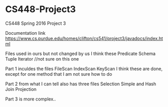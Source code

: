 # CS448-Project3
CS448 Spring 2016 Project 3

Documentation link
https://www.cs.purdue.edu/homes/clifton/cs541/project3/javadocs/index.html

Files used in ours but not changed by us
	I think these
		Predicate
		Schema
		Tuple
		Iterator //not sure on this one

Part 1 inculdes the files
	FileScan
	IndexScan
	KeyScan
I think these are done, except for one method that I am not sure how to do

Part 2 from what I can tell also has three files
	Selection
	Simple and Hash Join
	Projection

Part 3 is more complex..